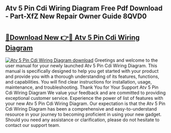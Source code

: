 ## Atv 5 Pin Cdi Wiring Diagram Free Pdf Download - Part-XfZ New Repair Owner Guide 8QVD0

# <h2><a href="http://dfq5op.blite.top/?on=Atv+5+Pin+Cdi+Wiring+Diagram">🔗Download New 👉🔴 Atv 5 Pin Cdi Wiring Diagram</a></h2>

[![Atv 5 Pin Cdi Wiring Diagram download](https://i.imgur.com/lujVjoI.png)](http://dfq5op.blite.top/?on=Atv+5+Pin+Cdi+Wiring+Diagram)
Greetings and welcome to the user manual for your newly launched Atv 5 Pin Cdi Wiring Diagram. This manual is specifically designed to help you get started with your product and provide you with a thorough understanding of its features, functions, and capabilities. You will find clear instructions for installation, usage, maintenance, and troubleshooting. Thank You for Your Support Atv 5 Pin Cdi Wiring Diagram We value your feedback and are committed to providing exceptional customer service. Experience the power of list of features with your new Atv 5 Pin Cdi Wiring Diagram. Our expectation is that the Atv 5 Pin Cdi Wiring Diagram has been a comprehensive and easy-to-understand resource in your journey to becoming proficient in using your new gadget. Should you need any assistance or clarification, please do not hesitate to contact our support team.
